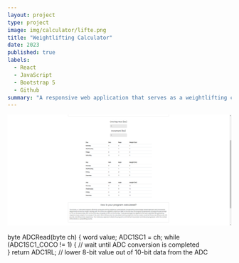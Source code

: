 ```yaml
---
layout: project
type: project
image: img/calculator/lifte.png
title: "Weightlifting Calculator"
date: 2023
published: true
labels:
  - React
  - JavaScript
  - Bootstrap 5
  - Github
summary: "A responsive web application that serves as a weightlifting calculator to help me with my health goals."
---
```


<div class="text-center p-4">
  <img src="../img/calculator/smolovjr.png" class="img-thumbnail" >
</div>



byte ADCRead(byte ch)
{
    word value;
    ADC1SC1 = ch;
    while (ADC1SC1_COCO != 1)
    {   // wait until ADC conversion is completed   
    }
    return ADC1RL;  // lower 8-bit value out of 10-bit data from the ADC

```